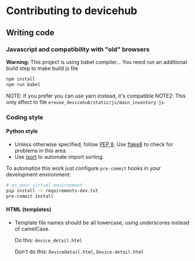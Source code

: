 # Contributing to devicehub

## Writing code

### Javascript and compatibility with "old" browsers
**Warning:** This project is using babel compiler... You need run an additional build step to make build js file
```bash
npm install
npm run babel
```
NOTE: If you prefer you can use yarn instead, it's compatible
NOTE2: This only affect to file `ereuse_devicehub/static/js/main_inventory.js`.

### Coding style

#### Python style
- Unless otherwise specified, follow [PEP 8](https://www.python.org/dev/peps/pep-0008). Use [flake8](https://pypi.org/project/flake8/) to check for problems in this area.
- Use [isort](https://github.com/PyCQA/isort#readme) to automate import sorting.

To automatize this work just configure `pre-commit` hooks in your development environment:
```bash
# on your virtual environment
pip install -r requirements-dev.txt
pre-commit install
```

#### HTML (templates)
- Template file names should be all lowercase, using underscores instead of camelCase.

  Do this: `device_detail.html`

  Don't do this: `DeviceDetail.html`, `Device-detail.html`
